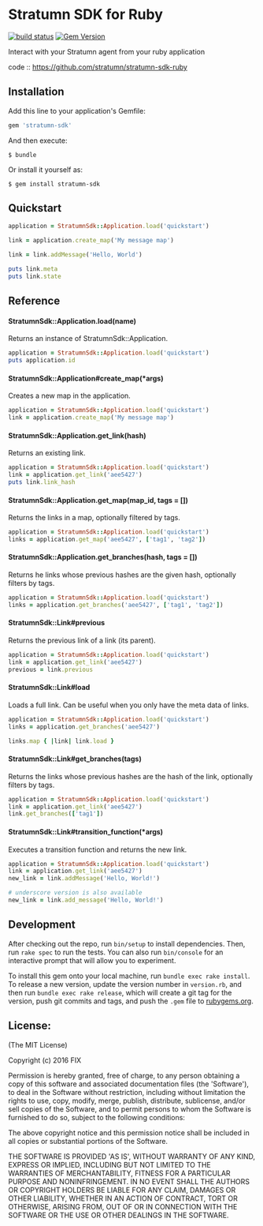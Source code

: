 # Stratumn SDK for Ruby

[![build status](https://travis-ci.org/stratumn/stratumn-sdk-ruby.svg?branch=master)](https://travis-ci.org/stratumn/stratumn-sdk-ruby.svg?branch=master)
[![Gem Version](https://badge.fury.io/rb/stratumn_sdk.svg)](https://badge.fury.io/rb/stratumn_sdk)

Interact with your Stratumn agent from your ruby application

code  :: https://github.com/stratumn/stratumn-sdk-ruby

## Installation

Add this line to your application's Gemfile:

```ruby
gem 'stratumn-sdk'
```

And then execute:

    $ bundle

Or install it yourself as:

    $ gem install stratumn-sdk

## Quickstart

```ruby
application = StratumnSdk::Application.load('quickstart')

link = application.create_map('My message map')

link = link.addMessage('Hello, World')

puts link.meta
puts link.state
```
 
## Reference
 
#### StratumnSdk::Application.load(name)
 
Returns an instance of StratumnSdk::Application.
 
```ruby
application = StratumnSdk::Application.load('quickstart')
puts application.id
```

#### StratumnSdk::Application#create_map(*args)

Creates a new map in the application.

```ruby
application = StratumnSdk::Application.load('quickstart')
link = application.create_map('My message map')
```

#### StratumnSdk::Application.get_link(hash)

Returns an existing link.

```ruby
application = StratumnSdk::Application.load('quickstart')
link = application.get_link('aee5427')
puts link.link_hash
```

#### StratumnSdk::Application.get_map(map_id, tags = [])

Returns the links in a map, optionally filtered by tags.

```ruby
application = StratumnSdk::Application.load('quickstart')
links = application.get_map('aee5427', ['tag1', 'tag2'])
```

#### StratumnSdk::Application.get_branches(hash, tags = [])

Returns he links whose previous hashes are the given hash, optionally filters by tags.

```ruby
application = StratumnSdk::Application.load('quickstart')
links = application.get_branches('aee5427', ['tag1', 'tag2'])
```

#### StratumnSdk::Link#previous

Returns the previous link of a link (its parent).

```ruby
application = StratumnSdk::Application.load('quickstart')
link = application.get_link('aee5427')
previous = link.previous
```

#### StratumnSdk::Link#load

Loads a full link. Can be useful when you only have the meta data of links.

```ruby
application = StratumnSdk::Application.load('quickstart')
links = application.get_branches('aee5427')

links.map { |link| link.load }
```

#### StratumnSdk::Link#get_branches(tags)

Returns the links whose previous hashes are the hash of the link, optionally filters by tags.

```ruby
application = StratumnSdk::Application.load('quickstart')
link = application.get_link('aee5427')
link.get_branches(['tag1'])
```

#### StratumnSdk::Link#transition_function(*args)

Executes a transition function and returns the new link.

```ruby
application = StratumnSdk::Application.load('quickstart')
link = application.get_link('aee5427')
new_link = link.addMessage('Hello, World!')

# underscore version is also available
new_link = link.add_message('Hello, World!')
```

## Development

After checking out the repo, run `bin/setup` to install dependencies. Then, run `rake spec` to run the tests. You can also run `bin/console` for an interactive prompt that will allow you to experiment.

To install this gem onto your local machine, run `bundle exec rake install`. To release a new version, update the version number in `version.rb`, and then run `bundle exec rake release`, which will create a git tag for the version, push git commits and tags, and push the `.gem` file to [rubygems.org](https://rubygems.org).

## License:

(The MIT License)

Copyright (c) 2016 FIX

Permission is hereby granted, free of charge, to any person obtaining
a copy of this software and associated documentation files (the
'Software'), to deal in the Software without restriction, including
without limitation the rights to use, copy, modify, merge, publish,
distribute, sublicense, and/or sell copies of the Software, and to
permit persons to whom the Software is furnished to do so, subject to
the following conditions:

The above copyright notice and this permission notice shall be
included in all copies or substantial portions of the Software.

THE SOFTWARE IS PROVIDED 'AS IS', WITHOUT WARRANTY OF ANY KIND,
EXPRESS OR IMPLIED, INCLUDING BUT NOT LIMITED TO THE WARRANTIES OF
MERCHANTABILITY, FITNESS FOR A PARTICULAR PURPOSE AND NONINFRINGEMENT.
IN NO EVENT SHALL THE AUTHORS OR COPYRIGHT HOLDERS BE LIABLE FOR ANY
CLAIM, DAMAGES OR OTHER LIABILITY, WHETHER IN AN ACTION OF CONTRACT,
TORT OR OTHERWISE, ARISING FROM, OUT OF OR IN CONNECTION WITH THE
SOFTWARE OR THE USE OR OTHER DEALINGS IN THE SOFTWARE.
